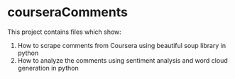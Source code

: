 # courseraComments

This project contains files which show:

1. How to scrape comments from Coursera using beautiful soup library in python
2. How to analyze the comments using sentiment analysis and word cloud generation in python
